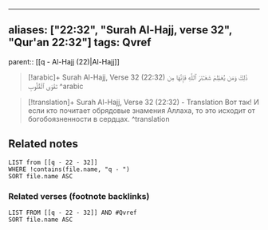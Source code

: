 
---
aliases: ["22:32", "Surah Al-Hajj, verse 32", "Qur'an 22:32"]
tags: Qvref
---

parent:: [[q - Al-Hajj (22)|Al-Hajj]]

> [!arabic]+ Surah Al-Hajj, Verse 32 (22:32)
> <span class="quran-arabic">ذَٰلِكَ وَمَن يُعَظِّمْ شَعَـٰٓئِرَ ٱللَّهِ فَإِنَّهَا مِن تَقْوَى ٱلْقُلُوبِ</span>
^arabic

> [!translation]+ Surah Al-Hajj, Verse 32 (22:32) - Translation
> Вот так! И если кто почитает обрядовые знамения Аллаха, то это исходит от богобоязненности в сердцах.
^translation



## Related notes
```dataview
LIST from [[q - 22 - 32]]
WHERE !contains(file.name, "q - ")
SORT file.name ASC
```

### Related verses (footnote backlinks)
```dataview
LIST FROM [[q - 22 - 32]] AND #Qvref
SORT file.name ASC
```

